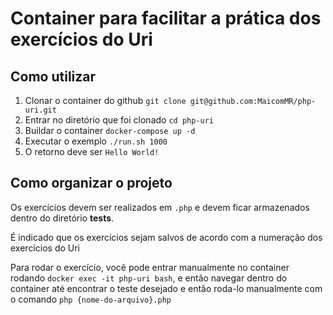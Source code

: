 
# Container para facilitar a prática dos exercícios do Uri

## Como utilizar
1. Clonar o container do github
`git clone git@github.com:MaicomMR/php-uri.git`
2. Entrar no diretório que foi clonado
`cd php-uri`
3. Buildar o container
`docker-compose up -d`
4. Executar o exemplo
`./run.sh 1000`
5. O retorno deve ser 
 `Hello World!`

## Como organizar o projeto
Os exercícios devem ser realizados em `.php` e devem ficar armazenados dentro do diretório **tests**.

É indicado que os exercícios sejam salvos de acordo com a numeração dos exercícios do Uri

Para rodar o exercício, você pode entrar manualmente no container rodando `docker exec -it php-uri bash`, e então navegar dentro do container até encontrar o teste desejado e então roda-lo manualmente com o comando `php {nome-do-arquivo}.php`
